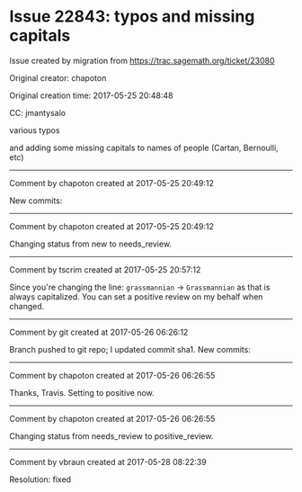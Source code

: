 # Issue 22843: typos and missing capitals

Issue created by migration from https://trac.sagemath.org/ticket/23080

Original creator: chapoton

Original creation time: 2017-05-25 20:48:48

CC:  jmantysalo

various typos

and adding some missing capitals to names of people (Cartan, Bernoulli, etc)


---

Comment by chapoton created at 2017-05-25 20:49:12

New commits:


---

Comment by chapoton created at 2017-05-25 20:49:12

Changing status from new to needs_review.


---

Comment by tscrim created at 2017-05-25 20:57:12

Since you're changing the line: `grassmannian` -> `Grassmannian` as that is always capitalized. You can set a positive review on my behalf when changed.


---

Comment by git created at 2017-05-26 06:26:12

Branch pushed to git repo; I updated commit sha1. New commits:


---

Comment by chapoton created at 2017-05-26 06:26:55

Thanks, Travis. Setting to positive now.


---

Comment by chapoton created at 2017-05-26 06:26:55

Changing status from needs_review to positive_review.


---

Comment by vbraun created at 2017-05-28 08:22:39

Resolution: fixed
